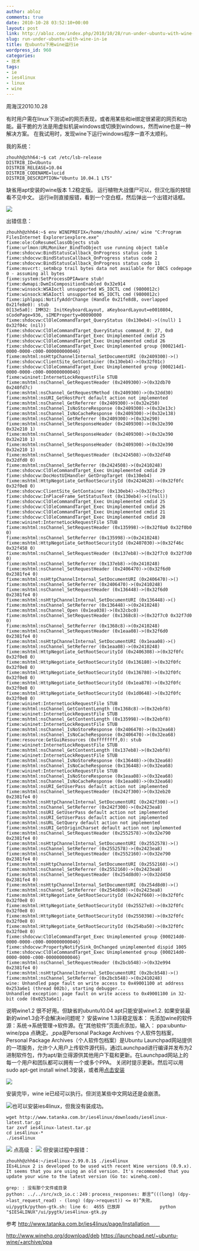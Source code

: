 ```yaml
---
author: abloz
comments: true
date: 2010-10-28 03:52:10+00:00
layout: post
link: http://abloz.com/index.php/2010/10/28/run-under-ubuntu-with-wine-in-ie/
slug: run-under-ubuntu-with-wine-in-ie
title: 在ubuntu下用wine运行ie
wordpress_id: 960
categories:
- 技术
tags:
- ie
- ies4linux
- linux
- wine
---
```


周海汉2010.10.28

有时用户需在linux下测试ie的网页表现，或者用某些和ie绑定很紧密的网页和功能。最干脆的方法是用虚拟机装windows或切换到windows，然而wine也是一种解决方案。
在我试用时，发现wine下运行windows程序一直不太顺利。

我的系统：

    
    zhouhh@zhh64:~$ cat /etc/lsb-release
    DISTRIB_ID=Ubuntu
    DISTRIB_RELEASE=10.04
    DISTRIB_CODENAME=lucid
    DISTRIB_DESCRIPTION="Ubuntu 10.04.1 LTS"


缺省用apt安装的wine版本 1.2稳定版。
运行植物大战僵尸可以，但汉化版的按钮看不见中文。
运行ie则直接报错，看到一个空白框，然后弹出一个出错对话框。

[![](http://abloz.com/wp-content/uploads/2010/10/Screenshot-Program-Error-300x207.png)](http://abloz.com/wp-content/uploads/2010/10/Screenshot-Program-Error.png)

出错信息：

    
    zhouhh@zhh64:~$ env WINEPREFIX=/home/zhouhh/.wine/ wine "C:Program FilesInternet Exploreriexplore.exe"
    fixme:ole:CoResumeClassObjects stub
    fixme:urlmon:URLMoniker_BindToObject use running object table
    fixme:shdocvw:BindStatusCallback_OnProgress status code 1
    fixme:shdocvw:BindStatusCallback_OnProgress status code 2
    fixme:shdocvw:BindStatusCallback_OnProgress status code 11
    fixme:msvcrt:_setmbcp trail bytes data not available for DBCS codepage 0 - assuming all bytes
    fixme:system:SetProcessDPIAware stub!
    fixme:dwmapi:DwmIsCompositionEnabled 0x32e914
    fixme:winsock:WSAIoctl unsupported WS_IOCTL cmd (9800012c)
    fixme:winsock:WSAIoctl unsupported WS_IOCTL cmd (9800012c)
    fixme:iphlpapi:NotifyAddrChange (Handle 0x21fe8d8, overlapped 0x21fe8e0): stub
    0[13e5a0]: IMM32: InitKeyboardLayout, aKeyboardLayout=e0010804, sCodePage=936, sIMEProperty=00090000
    fixme:shdocvw:ClOleCommandTarget_QueryStatus (0x130eb4)->((null) 1 0x32f04c (nil))
    fixme:shdocvw:ClOleCommandTarget_QueryStatus command_0: 27, 0x0
    fixme:shdocvw:ClOleCommandTarget_Exec Unimplemented cmdid 25
    fixme:shdocvw:ClOleCommandTarget_Exec Unimplemented cmdid 26
    fixme:shdocvw:ClOleCommandTarget_Exec Unimplemented group {000214d1-0000-0000-c000-000000000046}
    fixme:mshtml:nsHttpChannelInternal_SetDocumentURI (0x2409300)->()
    fixme:shdocvw:ClientSite_GetContainer (0x130eb4)->(0x32f01c)
    fixme:shdocvw:ClOleCommandTarget_Exec Unimplemented group {000214d1-0000-0000-c000-000000000046}
    fixme:wininet:InternetLockRequestFile STUB
    fixme:mshtml:nsChannel_GetRequestHeader (0x2409300)->(0x32db70 0x240fd7c)
    fixme:mshtml:nsChannel_GetRequestMethod (0x2409300)->(0x32dd30)
    fixme:mshtml:nsURI_GetHostPort default action not implemented
    fixme:mshtml:nsChannel_GetReferrer (0x2409300)->(0x32e250)
    fixme:mshtml:nsChannel_IsNoStoreResponse (0x2409300)->(0x32e13c)
    fixme:mshtml:nsChannel_IsNoCacheResponse (0x2409300)->(0x32e138)
    fixme:mshtml:nsChannel_GetReferrer (0x2409300)->(0x32e290)
    fixme:mshtml:nsChannel_SetResponseHeader (0x2409300)->(0x32e390 0x32e210 1)
    fixme:mshtml:nsChannel_SetResponseHeader (0x2409300)->(0x32e390 0x32e210 1)
    fixme:mshtml:nsChannel_SetResponseHeader (0x2409300)->(0x32e390 0x32e210 1)
    fixme:mshtml:nsChannel_SetRequestHeader (0x2424508)->(0x32df40 0x32dfd0 0)
    fixme:mshtml:nsChannel_SetReferrer (0x2424508)->(0x2410248)
    fixme:shdocvw:ClOleCommandTarget_Exec Unimplemented cmdid 29
    fixme:shdocvw:DocHostUIHandler_GetDropTarget (0x130eb4)
    fixme:mshtml:HttpNegotiate_GetRootSecurityId (0x2424628)->(0x32f0fc 0x32f0e8 0)
    fixme:shdocvw:ClientSite_GetContainer (0x130eb4)->(0x32f9cc)
    fixme:shdocvw:InPlaceFrame_SetStatusText (0x130eb4)->((null))
    fixme:shdocvw:ClOleCommandTarget_Exec Unimplemented cmdid 25
    fixme:shdocvw:ClOleCommandTarget_Exec Unimplemented cmdid 26
    fixme:shdocvw:ClOleCommandTarget_Exec Unimplemented cmdid 21
    fixme:shdocvw:ClOleCommandTarget_Exec Unimplemented cmdid 28
    fixme:wininet:InternetLockRequestFile STUB
    fixme:mshtml:nsChannel_SetRequestHeader (0x135998)->(0x32f0a0 0x32f0b0 0)
    fixme:mshtml:nsChannel_SetReferrer (0x135998)->(0x2410248)
    fixme:mshtml:HttpNegotiate_GetRootSecurityId (0x2407030)->(0x32f46c 0x32f458 0)
    fixme:mshtml:nsChannel_SetRequestHeader (0x137eb8)->(0x32f7c0 0x32f7d0 0)
    fixme:mshtml:nsChannel_SetReferrer (0x137eb8)->(0x2410248)
    fixme:mshtml:nsChannel_SetRequestHeader (0x2406470)->(0x32f6d0 0x2381fe4 0)
    fixme:mshtml:nsHttpChannelInternal_SetDocumentURI (0x2406470)->()
    fixme:mshtml:nsChannel_SetReferrer (0x2406470)->(0x2410248)
    fixme:mshtml:nsChannel_SetRequestHeader (0x136448)->(0x32f6d0 0x2381fe4 0)
    fixme:mshtml:nsHttpChannelInternal_SetDocumentURI (0x136448)->()
    fixme:mshtml:nsChannel_SetReferrer (0x136448)->(0x2410248)
    fixme:mshtml:nsChannel_Open (0x1ea038)->(0x32cbc0)
    fixme:mshtml:nsChannel_SetRequestHeader (0x1368c8)->(0x32f7c0 0x32f7d0 0)
    fixme:mshtml:nsChannel_SetReferrer (0x1368c8)->(0x2410248)
    fixme:mshtml:nsChannel_SetRequestHeader (0x1eaa08)->(0x32f6d0 0x2381fe4 0)
    fixme:mshtml:nsHttpChannelInternal_SetDocumentURI (0x1eaa08)->()
    fixme:mshtml:nsChannel_SetReferrer (0x1eaa08)->(0x2410248)
    fixme:mshtml:HttpNegotiate_GetRootSecurityId (0x2406308)->(0x32f0fc 0x32f0e8 0)
    fixme:mshtml:HttpNegotiate_GetRootSecurityId (0x136180)->(0x32f0fc 0x32f0e8 0)
    fixme:mshtml:HttpNegotiate_GetRootSecurityId (0x136780)->(0x32f0fc 0x32f0e8 0)
    fixme:mshtml:HttpNegotiate_GetRootSecurityId (0x1ea870)->(0x32f0fc 0x32f0e8 0)
    fixme:mshtml:HttpNegotiate_GetRootSecurityId (0x1d0648)->(0x32f0fc 0x32f0e8 0)
    fixme:wininet:InternetLockRequestFile STUB
    fixme:mshtml:nsChannel_GetContentLength (0x1368c8)->(0x32ebf8)
    fixme:wininet:InternetLockRequestFile STUB
    fixme:mshtml:nsChannel_GetContentLength (0x135998)->(0x32ebf8)
    fixme:wininet:InternetLockRequestFile STUB
    fixme:mshtml:nsChannel_IsNoStoreResponse (0x2406470)->(0x32ea68)
    fixme:mshtml:nsChannel_IsNoCacheResponse (0x2406470)->(0x32ea68)
    fixme:resource:GetGuiResources (0xffffffff,0): stub
    fixme:wininet:InternetLockRequestFile STUB
    fixme:mshtml:nsChannel_GetContentLength (0x137eb8)->(0x32ebf8)
    fixme:wininet:InternetLockRequestFile STUB
    fixme:mshtml:nsChannel_IsNoStoreResponse (0x136448)->(0x32ea68)
    fixme:mshtml:nsChannel_IsNoCacheResponse (0x136448)->(0x32ea68)
    fixme:wininet:InternetLockRequestFile STUB
    fixme:mshtml:nsChannel_IsNoStoreResponse (0x1eaa08)->(0x32ea68)
    fixme:mshtml:nsChannel_IsNoCacheResponse (0x1eaa08)->(0x32ea68)
    fixme:mshtml:nsURI_GetUserPass default action not implemented
    fixme:mshtml:nsChannel_SetRequestHeader (0x242f300)->(0x32eb20 0x2381fe4 0)
    fixme:mshtml:nsHttpChannelInternal_SetDocumentURI (0x242f300)->()
    fixme:mshtml:nsChannel_SetReferrer (0x242f300)->(0x2423ea8)
    fixme:mshtml:nsURI_GetUserPass default action not implemented
    fixme:mshtml:nsURI_GetUserPass default action not implemented
    fixme:mshtml:nsURL_GetQuery default action not implemented
    fixme:mshtml:nsURI_GetOriginCharset default action not implemented
    fixme:mshtml:nsChannel_SetRequestHeader (0x2552578)->(0x32e790 0x2381fe4 0)
    fixme:mshtml:nsHttpChannelInternal_SetDocumentURI (0x2552578)->()
    fixme:mshtml:nsChannel_SetReferrer (0x2552578)->(0x2423ea8)
    fixme:mshtml:nsChannel_SetRequestHeader (0x2552160)->(0x32e790 0x2381fe4 0)
    fixme:mshtml:nsHttpChannelInternal_SetDocumentURI (0x2552160)->()
    fixme:mshtml:nsChannel_SetReferrer (0x2552160)->(0x2423ea8)
    fixme:mshtml:nsChannel_SetRequestHeader (0x254d8d0)->(0x32d450 0x2381fe4 0)
    fixme:mshtml:nsHttpChannelInternal_SetDocumentURI (0x254d8d0)->()
    fixme:mshtml:nsChannel_SetReferrer (0x254d8d0)->(0x2423ea8)
    fixme:mshtml:HttpNegotiate_GetRootSecurityId (0x242f660)->(0x32f0fc 0x32f0e8 0)
    fixme:mshtml:HttpNegotiate_GetRootSecurityId (0x25527e8)->(0x32f0fc 0x32f0e8 0)
    fixme:mshtml:HttpNegotiate_GetRootSecurityId (0x2550398)->(0x32f0fc 0x32f0e8 0)
    fixme:mshtml:HttpNegotiate_GetRootSecurityId (0x254ba50)->(0x32f0fc 0x32f0e8 0)
    fixme:shdocvw:ClOleCommandTarget_Exec Unimplemented group {000214d0-0000-0000-c000-000000000046}
    fixme:shdocvw:PropertyNotifySink_OnChanged unimplemented dispid 1005
    fixme:shdocvw:ClOleCommandTarget_Exec Unimplemented group {000214d0-0000-0000-c000-000000000046}
    fixme:mshtml:nsChannel_SetRequestHeader (0x2bcb548)->(0x32e994 0x2381fe4 0)
    fixme:mshtml:nsHttpChannelInternal_SetDocumentURI (0x2bcb548)->()
    fixme:mshtml:nsChannel_SetReferrer (0x2bcb548)->(0x2410248)
    wine: Unhandled page fault on write access to 0x49001100 at address 0x253a6e1 (thread 002b), starting debugger...
    Unhandled exception: page fault on write access to 0x49001100 in 32-bit code (0x0253a6e1).


说明wine1.2 很不好用。但缺省的ubuntu10.04 apt只能安装wine1.2. 如果安装最新的wine1.3会不会解决ie问题呢？
安装wine 1.3非稳定版本：
先添加wine的软件源：系统->系统管理->软件源。在“其他软件”页面点添加，输入：
ppa:ubuntu-wine/ppa
点确定。[
](../wp-content/uploads/2010/10/Screenshot-Program-Error.png)
ppa是Personal Package Archives 个人软件包档案，　Personal Package Archives（个人软件包档案）是Ubuntu Launchpad网站提供的一项服务，允许个人用户上传软件源代码，通过Launchpad进行编译并发布为2进制软件包，作为apt/新立得源供其他用户下载和更新。在Launchpad网站上的每一个用户和团队都可以拥有一个或多个PPA。
关闭时提示更新。然后可以用sudo apt-get install wine1.3安装，或者用[点击安装](apt://wine1.3)

[![](http://abloz.com/wp-content/uploads/2010/10/Screenshot-正在下载包文件-300x246.png)](http://abloz.com/wp-content/uploads/2010/10/Screenshot-正在下载包文件.png)

安装完毕，wine ie已经可以执行。但浏览某些中文网站还是会崩溃。

[![](http://abloz.com/wp-content/uploads/2010/10/Screenshot-Wine-Internet-Explorer-300x164.png)](http://abloz.com/wp-content/uploads/2010/10/Screenshot-Wine-Internet-Explorer.png)也可以安装ies4linux，但我没有装成功。

    
    wget http://www.tatanka.com.br/ies4linux/downloads/ies4linux-latest.tar.gz
    tar zxvf ies4linux-latest.tar.gz
    cd ies4linux-*
    ./ies4linux


[![](http://abloz.com/wp-content/uploads/2010/10/Screenshot-Internet-Explorers-for-Linux-188x300.png)](http://abloz.com/wp-content/uploads/2010/10/Screenshot-Internet-Explorers-for-Linux.png)
点高级：
[![](http://abloz.com/wp-content/uploads/2010/10/Screenshot-Internet-Explorers-for-Linux-1-231x300.png)](http://abloz.com/wp-content/uploads/2010/10/Screenshot-Internet-Explorers-for-Linux-1.png)
但安装过程中报错：

    
    zhouhh@zhh64:~/ies4linux-2.99.0.1$ ./ies4linux
    IEs4Linux 2 is developed to be used with recent Wine versions (0.9.x). It seems that you are using an old version. It's recommended that you update your wine to the latest version (Go to: winehq.com).
    
    grep: : 没有那个文件或目录
    python: ../../src/xcb_io.c：249：process_responses: 断言“(((long) (dpy->last_request_read) - (long) (dpy->request)) <= 0)”失败。
    ui/pygtk/python-gtk.sh: line 6:  4655 已放弃               python "$IES4LINUX"/ui/pygtk/ies4linux-gtk.py


参考
http://www.tatanka.com.br/ies4linux/page/Installation　　

http://www.winehq.org/download/deb
https://launchpad.net/~ubuntu-wine/+archive/ppa
